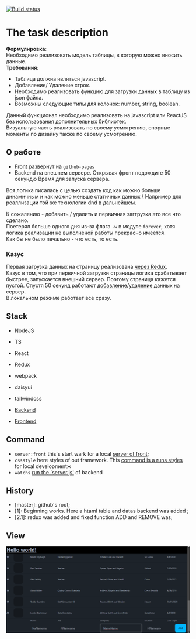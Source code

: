 [![Build status](https://ci.appveyor.com/api/projects/status/djpacjee3rpgy85o/branch/master?svg=true)](https://ci.appveyor.com/project/Tryd0g0lik/test-table/branch/master)


# The task description
**Формулировка**: \
Необходимо реализовать модель таблицы, в которую можно вносить данные. \
**Требования**: 
- Таблица должна являться javascript. 
- Добавление/ Удаление строк.
- Необходимо реализовать функцию для загрузки данных в таблицу из json файла.
- Возможны следующие типы для колонок: number, string, boolean.

Данный функционал необходимо реализовать на javascript или ReactJS без использования дополнительных библиотек. \
Визуальную часть реализовать по своему усмотрению, спорные моменты по дизайну также по своему усмотрению.

## О работе
- [Front развернут](https://tryd0g0lik.github.io/test-table/) на `github-pages`
- Backend на внешнем сервере.
Открывая фронт подождите 50 секундю Время для запуска сервера.


Вся логика писалась с целью создать код как можно больше динамичным и как можно меньше статичных данных \ 
Например для реаллизации той же технологии dnd в дальнейшем.


К сожалению - добавить / удалить и первичная заггрузка это все что сделано. \
Поетерял больше одного дня из-за флага `-w` в модуле `forever`, хотя логика реализации не выполненой работы прекрасно имеется. \
Как бы не было печально - что есть, то есть.

### Казус
Первая загрузка данных на страницу реализована [через Redux](https://github.com/Tryd0g0lik/test-table/tree/master/src/frontend/src/reduxs). \
Казус в том, что при первичной загрузки страницы логика срабатывает быстрее, запускается внешний сервер. Поэтому страница кажется пустой.
Спустя 50 секунд работают [добавление](https://github.com/Tryd0g0lik/test-table/blob/8b46e01fbd47e616cd9f5de6f49a45685358c86c/src/backend/src/server.js#L21-L40)/[удаление](https://github.com/Tryd0g0lik/test-table/blob/8b46e01fbd47e616cd9f5de6f49a45685358c86c/src/backend/src/server.js#L86-L101) данных на сервер. \
В локальном режиме работает все сразу.


## Stack 
- NodeJS
- TS
- React
- Redux
- webpack
- daisyui
- tailwindcss

- [Backend](https://github.com/Tryd0g0lik/test-table/tree/master/src/backend)
- [Frontend](https://github.com/Tryd0g0lik/test-table/tree/master/src/frontend)

## Command 

 - `server:front` this's  start wark for a local [server of front](https://github.com/Tryd0g0lik/test-table/blob/8b46e01fbd47e616cd9f5de6f49a45685358c86c/package.json#L14);
 - `cssstyle` here styles of out framework. This [command is a runs styles](https://github.com/Tryd0g0lik/test-table/blob/8b46e01fbd47e616cd9f5de6f49a45685358c86c/package.json#L17) for local developmentж
 - `watchs` [run the `server.js'](https://github.com/Tryd0g0lik/test-table/blob/8b46e01fbd47e616cd9f5de6f49a45685358c86c/package.json#L19) of backend
 
## History
- [master]: github's root;
- [1]: Beginning works. Here a htaml table and datas backend was added ;
- [2.1]: redux was added and fixed function ADD and REMOVE was; 

## View
![pic](./Screenshot_22.png)
